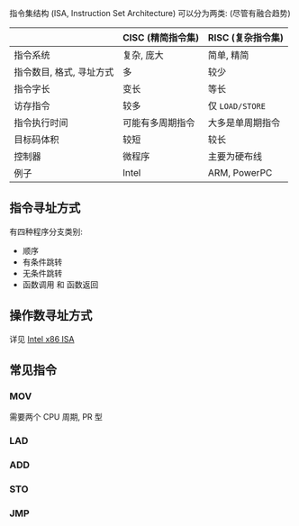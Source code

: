 指令集结构 (ISA, Instruction Set Architecture) 可以分为两类: (尽管有融合趋势)

|                          | CISC (精简指令集) | RISC (复杂指令集) |
| ------------------------ | ----------------- | ----------------- |
| 指令系统                 | 复杂, 庞大        | 简单, 精简        |
| 指令数目, 格式, 寻址方式 | 多                | 较少              |
| 指令字长                 | 变长              | 等长              |
| 访存指令                 | 较多              | 仅 `LOAD/STORE`   |
| 指令执行时间             | 可能有多周期指令  | 大多是单周期指令  |
| 目标码体积               | 较短              | 较长              |
| 控制器                   | 微程序            | 主要为硬布线      |
| 例子                     | Intel             | ARM, PowerPC                  |

## 指令寻址方式

有四种程序分支类别:
- 顺序
- 有条件跳转
- 无条件跳转
- 函数调用 和 函数返回

## 操作数寻址方式

详见 [Intel x86 ISA](../../Compiler/InstructionSet/x86.md)

## 常见指令

### MOV

需要两个 CPU 周期, PR 型

### LAD 

### ADD

### STO 

### JMP 
